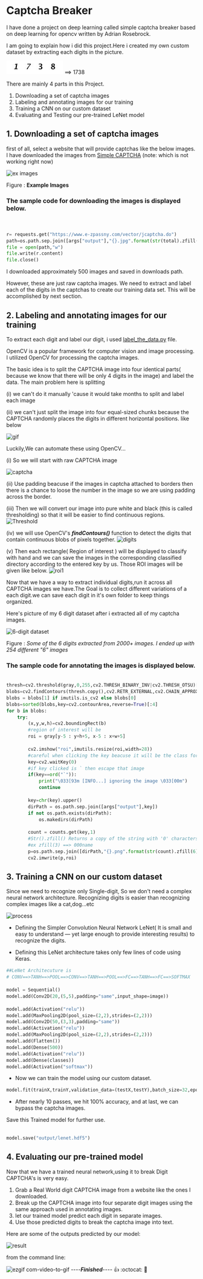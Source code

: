 # Captcha Breaker
I have done a project on deep learning called simple captcha breaker based on deep learning
for opencv written by Adrian Rosebrock.
 
 I am going to explain how i did this project.Here i created my own custom dataset by extracting each digits in the picture.
 
 
 ![example](https://github.com/pavan555/Captcha-Breaker/blob/master/downloads/00446.jpg?raw=true) ==> 1738

 
 There are mainly 4 parts in this Project.
 
 
 1. Downloading a set of captcha images
 2. Labeling and annotating images for our training
 3. Training a CNN on our custom dataset
 4. Evaluating and Testing our pre-trained LeNet model  


## 1. Downloading a set of captcha images
first of all, select a website that will provide captchas like the below images. I have downloaded the images from [Simple CAPTCHA](https://www.e-zpassny.com/vector/jcaptcha.do) (note: which is not working right now)


 
   ![ex images](https://user-images.githubusercontent.com/25476729/63042877-a1ef1080-bee8-11e9-984f-6b4b5d5f4c23.png)

  Figure : **Example Images**
  
### The sample code for downloading the images is displayed below.

```python


r= requests.get("https://www.e-zpassny.com/vector/jcaptcha.do")
path=os.path.sep.join([args["output"],"{}.jpg".format(str(total).zfill(5))])
file = open(path,"w")
file.write(r.content)
file.close()


```
I downloaded approximately 500 images and saved in downloads path.

However, these are just raw captcha images.
We need to extract and label each of the digits in the captchas to create our training data set.
This will be accomplished by next section.




##  2. Labeling and annotating images for our training

To extract each digit and label our digit, i used [label_the_data.py](https://github.com/pavan555/Captcha-Breaker/blob/63851759c537364f52c958dc643f30f72b2e66a1/label_the_data.py) file.

OpenCV is a popular framework for computer vision and image processing. I utilized OpenCV for processing the captcha images.

The basic idea is to split the CAPTCHA image into four identical parts( because we know that there will be only 4 digits in the image) and label the data.
The main problem here is splitting 

(i) we can't do it manually 'cause it would take months to split and label each image

(ii) we can't just split the image into four equal-sized chunks because the CAPTCHA randomly places the digits in different horizontal positions.
like below

![gif](https://user-images.githubusercontent.com/25476729/63044371-b08af700-beeb-11e9-858b-89738961326a.gif)

Luckily,We can automate these using OpenCV...

(i) So we will start with raw CAPTCHA image

![captcha](https://user-images.githubusercontent.com/25476729/63083566-a8bc6880-bf66-11e9-82cc-9609c2fd8929.png)


(ii) Use padding beacuse if the images in captcha attached to borders then there is a chance to loose the number in the image so we are using padding across the border.

[lines]:https://github.com/pavan555/Captcha-Breaker/blob/63851759c537364f52c958dc643f30f72b2e66a1/label_the_data.py#L19-L30


(iii) Then we will convert our image into pure white and black (this is called thresholding)
so that it will be easier to find continuous regions.
![Threshold](https://user-images.githubusercontent.com/25476729/63087231-3dc35f80-bf6f-11e9-9409-35ab8cd5ba97.png)

(iv) we will use OpenCV's _**findContours()**_  function to detect the digits that contain continuous blobs of pixels together.
![digits](https://user-images.githubusercontent.com/25476729/63091055-cdbad680-bf7a-11e9-8086-258abd3f6297.png)

(v) Then each rectangle( Region of interest )  will be displayed to classify with hand and we can save the images in the corresponding classified directory according to the entered key by us.
Those ROI images will be given like below.
![roi1](https://user-images.githubusercontent.com/25476729/63092132-4d967000-bf7e-11e9-9224-c2d8192f75bc.png)




Now that we have a way to extract individual digits,run it across all CAPTCHA images we have.The Goal is to collect
different variations of a each digit.we can save each digit in it's own folder to keep things organized.

Here's picture of my 6 digit dataset after i extracted all of my captcha images.

![6-digit dataset](https://user-images.githubusercontent.com/25476729/63092946-08c00880-bf81-11e9-82ed-d0c9e22c0bc2.png)

Figure : *Some of the 6 digits extracted from 2000+ images. I ended up with 254 different "6" images*


### The sample code for annotating the images is displayed below.



```python

thresh=cv2.threshold(gray,0,255,cv2.THRESH_BINARY_INV|cv2.THRESH_OTSU)[1]
blobs=cv2.findContours(thresh.copy(),cv2.RETR_EXTERNAL,cv2.CHAIN_APPROX_SIMPLE)
blobs = blobs[1] if imutils.is_cv2 else blobs[0]
blobs=sorted(blobs,key=cv2.contourArea,reverse=True)[:4]
for b in blobs:
    try:
        (x,y,w,h)=cv2.boundingRect(b)
        #region of interest will be
        roi = gray[y-5 : y+h+5, x-5 : x+w+5]

        cv2.imshow("roi",imutils.resize(roi,width=28))
        #careful when clicking the key beacuse it will be the class for the image
        key=cv2.waitKey(0)
        #if key clicked is ` then escape that image
        if(key==ord("`")):
            print("\033[93m [INFO...] ignoring the image \033[00m")
            continue

        key=chr(key).upper()
        dirPath = os.path.sep.join([args["output"],key])
        if not os.path.exists(dirPath):
            os.makedirs(dirPath)

        count = counts.get(key,1)
        #Str().zfill() Returns a copy of the string with '0' characters padded to the leftside of the given string.
        #ex zfill(3) ==> 000name
        p=os.path.sep.join([dirPath,"{}.png".format(str(count).zfill(6))])
        cv2.imwrite(p,roi)
```


## 3. Training a CNN on our custom dataset
Since we need to recognize only Single-digit, So we don't need a complex neural network architecture.
Recognizing digits is easier than recognizing complex images like a cat,dog...etc


![process](https://user-images.githubusercontent.com/25476729/63113613-83ece300-bfb0-11e9-837e-fdd163965730.png)

* Defining the Simpler Convolution Neural Network LeNet( It is small and easy to understand — yet large enough to provide interesting results)
to recognize the digits.

* Defining this LeNet architecture takes only few lines of code using Keras.



```python
##LeNet Architecuture is 
# CONV==>TANH==>POOL==>CONV==>TANH==>POOL==>FC==>TANH==>FC==>SOFTMAX

model = Sequential()
model.add(Conv2D(20,(5,5),padding="same",input_shape=image))

model.add(Activation("relu"))
model.add(MaxPooling2D(pool_size=(2,2),strides=(2,2)))
model.add(Conv2D(50,(3,3),padding="same"))
model.add(Activation("relu"))
model.add(MaxPooling2D(pool_size=(2,2),strides=(2,2)))
model.add(Flatten())
model.add(Dense(500))
model.add(Activation("relu"))
model.add(Dense(classes))
model.add(Activation("softmax"))

```

* Now we can train the model using our custom dataset.


```python
model.fit(trainX,trainY,validation_data=(testX,testY),batch_size=32,epochs=15,verbose=1)
```
* After nearly 10 passes, we hit 100% accuracy, and at last, we can bypass the captcha images.

Save this Trained model for further use.
```python 

model.save("output/lenet.hdf5")

```

##  4. Evaluating our pre-trained model
Now that we have a trained neural network,using it to break Digit CAPTCHA's is very easy.

1. Grab a Real World digit CAPTCHA image from a website like the ones I downloaded.
2. Break up the CAPTCHA image into four separate digit images using the same approach used in annotating images.
3. let our trained model predict each digit in separate images.
4. Use those predicted digits to break the captcha image into text.

Here are some of the outputs predicted by our model:

![result](https://user-images.githubusercontent.com/25476729/63114250-06c26d80-bfb2-11e9-81bc-6d5176820c9e.gif)

from the command line:

![ezgif com-video-to-gif](https://user-images.githubusercontent.com/25476729/63115113-1a6ed380-bfb4-11e9-95a9-c889d56b44a9.gif)
----__*Finished*__---- :+1: :octocat: :revolving_hearts: